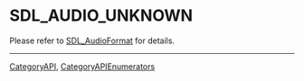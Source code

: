 # SDL_AUDIO_UNKNOWN

Please refer to [SDL_AudioFormat](SDL_AudioFormat) for details.

----
[CategoryAPI](CategoryAPI), [CategoryAPIEnumerators](CategoryAPIEnumerators)

